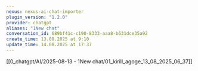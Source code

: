 ```yaml
---
nexus: nexus-ai-chat-importer
plugin_version: "1.2.0"
provider: chatgpt
aliases: "1New chat"
conversation_id: 689bf41c-c190-8333-aaa8-b631dce35a92
create_time: 13.08.2025 at 9:10
update_time: 14.08.2025 at 17:37
---
```

[[0_chatgpt/AI/2025-08-13 - 1New chat/01_kirill_agoge_13_08_2025_06_37]]